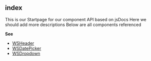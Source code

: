 <a name="module_index"></a>

## index
This is our Startpage for our component API
based on jsDocs
Here we should add more descriptions
Below are all components referenced

**See**

- [WSHeader](ws-header/ws-header.md)
- [WSDatePicker](ws-date-picker/ws-date-picker.md)
- [WSDropdown](ws-dropdown/ws-dropdown.md)

